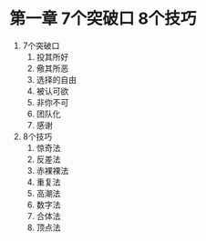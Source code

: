 # 第一章 7个突破口 8个技巧
1. 7个突破口
    1. 投其所好
    2. 儆其所恶
    3. 选择的自由
    4. 被认可欲
    5. 非你不可
    6. 团队化
    7. 感谢
2. 8个技巧
    1. 惊奇法
    2. 反差法
    3. 赤裸裸法
    4. 重复法
    5. 高潮法
    6. 数字法
    7. 合体法
    8. 顶点法

